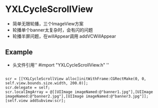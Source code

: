 YXLCycleScrollView
============

-  简单无限轮播，三个ImageView方案
-  轮播单个banner太复杂时，会有闪的问题
-  轮播半屏问题，在willAppear调用 addVCWillAppear


## Example
-  头文件引用'' #import "YXLCycleScrollView.h" ''

```

scr = [[YXLCycleScrollView alloc]initWithFrame:CGRectMake(0, 0, self.view.bounds.size.width, 200.0)];
scr.delegate = self;
scr.localImgArray = @[[UIImage imageNamed:@"banner1.jpg"],[UIImage imageNamed:@"banner2.jpg"],[UIImage imageNamed:@"banner3.jpg"]];
[self.view addSubview:scr];

```
